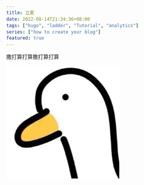 ```yaml
---
title: 立夏
date: 2022-08-14T21:34:36+08:00
tags: ["hugo", "ladder", "Tutorial", "analytics"]
series: ["how to create your blog"]
featured: true
---
```


撒打算打算撒打算打算

![](/images/avatar.png)